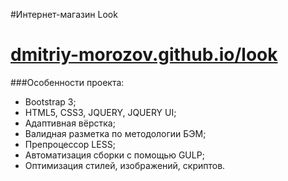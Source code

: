#Интернет-магазин Look
# [dmitriy-morozov.github.io/look](https://dmitriy-morozov.github.io/look/)

###Особенности проекта:
* Bootstrap 3;
* HTML5, CSS3, JQUERY, JQUERY UI;
* Адаптивная вёрстка;
* Валидная разметка по методологии БЭМ;
* Препроцессор LESS; 
* Автоматизация сборки с помощью GULP;
* Оптимизация стилей, изображений, скриптов. 


